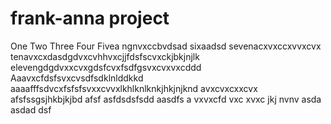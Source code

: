 # frank-anna project
One
Two
Three
Four
Fivea ngnvxccbvdsad
sixaadsd
sevenacxvxccxvvxcvx
tenavxcxdasdgdvxcvhhvxcjjfdsfscvxckjbkjnjlk
elevengdgdvxxcvxgdsfcvxfsdfgsvxcvxvxcddd
Aaavxcfdsfsvxcvsdfsdklnlddkkd
aaaafffsdvcxfsfsfsvxxcvvxlkhlknlknkjhkjnjknd
avxcvxcxxcvx
afsfssgsjhkbjkjbd
afsf
asfdsdsfsdd
aasdfs
a
vxvxcfd
vxc
xvxc
jkj
nvnv
asda
asdad
dsf
